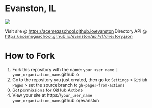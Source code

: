 # Evanston, IL

[![](../../workflows/gh-pages/badge.svg)](../../actions)


Visit site @ https://acemegaschool.github.io/evanston
Directory API @ https://acemegaschool.github.io/evanston/api/v1/directory.json

# How to Fork
1. Fork this repository with the name: `your_user_name | your_organization_name`.github.io
2. Go to the repository you just created, then go to: `Settings` > `GitHub Pages` > set the source branch to `gh-pages-from-actions`
3. [Set permissions for GitHub Actions](https://stackoverflow.com/questions/73687176/permission-denied-to-github-actionsbot-the-requested-url-returned-error-403)
4. View your site at https://`your_user_name | your_organization_name`.github.io/evanston